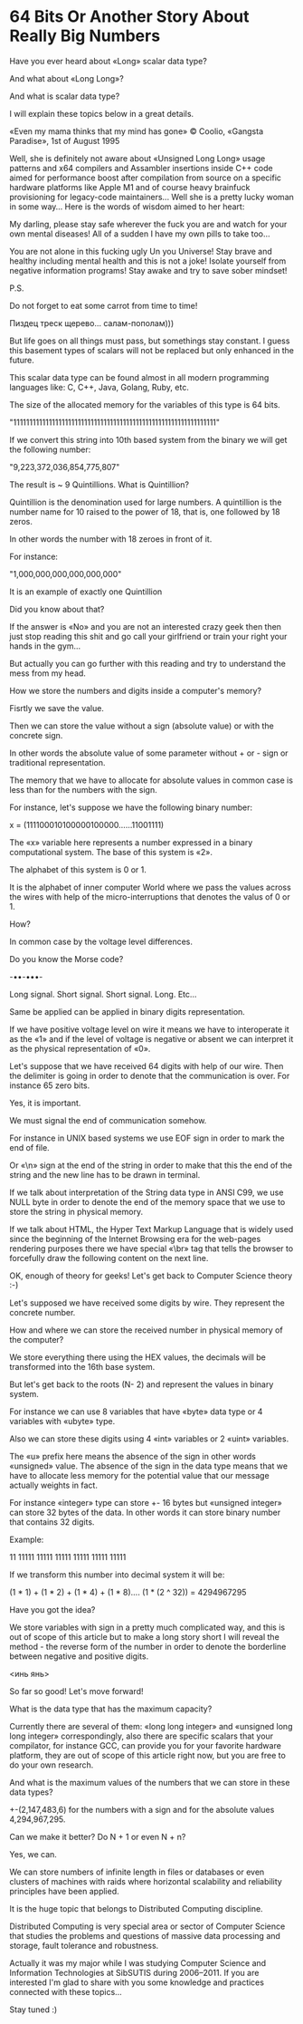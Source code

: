 # 64 Bits Or Another Story About Really Big Numbers

Have you ever heard about «Long» scalar data type?

And what about «Long Long»?

And what is scalar data type?

I will explain these topics below in a great details.

«Even my mama thinks that my mind has gone» © Coolio, «Gangsta Paradise», 1st of August 1995

Well, she is definitely not aware about «Unsigned Long Long» usage patterns and x64 compilers and Assambler insertions inside C++ code aimed for performance boost after compilation from source on a specific hardware platforms like Apple M1 and of course heavy brainfuck provisioning for legacy-code maintainers... Well she is a pretty lucky woman in some way… Here is the words of wisdom aimed to her heart:

My darling, please stay safe wherever the fuck you are and watch for your own mental diseases! All of a sudden I have my own pills to take too…

You are not alone in this fucking ugly Un you Universe! Stay brave and healthy including mental health and this is not a joke! Isolate yourself from negative information programs! Stay awake and try to save sober mindset!

P.S.

Do not forget to eat some carrot from time to time!

Пиздец треск щерево… салам-пополам)))

But life goes on all things must pass, but somethings stay constant. I guess this basement types of scalars will not be replaced but only enhanced in the future.

This scalar data type can be found almost in all modern programming languages like: C, C++, Java, Golang, Ruby, etc.

The size of the allocated memory for the variables of this type is 64 bits.

"111111111111111111111111111111111111111111111111111111111111111"

If we convert this string into 10th based system from the binary we will get the following number:

"9,223,372,036,854,775,807"

The result is ~ 9 Quintillions. What is Quintillion?

Quintillion is the denomination used for large numbers. A quintillion is the number name for 10 raised to the power of 18, that is, one followed by 18 zeros.

In other words the number with 18 zeroes in front of it.

For instance:

"1,000,000,000,000,000,000"

It is an example of exactly one Quintillion

Did you know about that?

If the answer is «No» and you are not an interested crazy geek then then just stop reading this shit and go call your girlfriend or train your right your hands in the gym…

But actually you can go further with this reading and try to understand the mess from my head.

How we store the numbers and digits inside a computer's memory?

Fisrtly we save the value.

Then we can store the value without a sign (absolute value) or with the concrete sign.

In other words the absolute value of some parameter without + or - sign or traditional representation.

The memory that we have to allocate for absolute values in common case is less than
for the numbers with the sign.

For instance, let's suppose we have the following binary number:

x = (111100010100000100000……11001111)

The «x» variable here represents a number expressed in a binary computational system. The base of this system is «2».

The alphabet of this system is 0 or 1.

It is the alphabet of inner computer World where we pass the values across the wires with help of the micro-interruptions that denotes the valus of 0 or 1.

How?

In common case by the voltage level differences.

Do you know the Morse code?

-••-•••-

Long signal. Short signal. Short signal. Long. Etc…

Same be applied can be applied in binary digits representation.

If we have positive voltage level on wire it means we have to interoperate it as the «1» and if the level of voltage is negative or absent we can interpret it as the physical representation of «0».

Let's suppose that we have received 64 digits with help of our wire. Then the delimiter is going in order to denote that the communication is over. For instance 65 zero bits.

Yes, it is important.

We must signal the end of communication somehow.

For instance in UNIX based systems we use EOF sign in order to mark the end of file.

Or «\n» sign at the end of the string in order to make that this the end of the string and the new line has to be drawn in terminal.

If we talk about interpretation of the String data type in ANSI C99, we use NULL byte in order to denote the end of the memory space that we use to store the string in physical memory.

If we talk about HTML, the Hyper Text Markup Language that is widely used since the beginning of the Internet Browsing era for the web-pages rendering purposes there we have special «\br» tag that tells the browser to forcefully draw the following content on the next line.

OK, enough of theory for geeks! Let's get back to Computer Science theory :-)

Let's supposed we have received some digits by wire. They represent the concrete number.

How and where we can store the received number in physical memory of the computer?

We store everything there using the HEX values, the decimals will be transformed into the 16th base system.

But let's get back to the roots (N- 2) and represent the values in binary system.

For instance we can use 8 variables that have «byte» data type or 4 variables with «ubyte» type.

Also we can store these digits using 4 «int» variables or 2 «uint» variables.

The «u» prefix here means the absence of the sign in other words «unsigned» value.
The absence of the sign in the data type means that we have to allocate less memory for the potential value that our message actually weights in fact.

For instance «integer» type can store +- 16 bytes but «unsigned integer» can store 32 bytes of the data. In other words it can store binary number that contains 32 digits.

Example:

11 11111 11111 11111 11111 11111 11111

If we transform this number into decimal system it will be:

(1 * 1) + (1 * 2) + (1 * 4) + (1 * 8)…. (1 * (2 ^ 32)) = 4294967295

Have you got the idea?

We store variables with sign in a pretty much complicated way, and this is out of scope of this article but to make a long story short I will reveal the method -  the reverse form of the number in order to denote the borderline between negative and positive digits.

<инь янь>

So far so good! Let's move forward!

What is the data type that has the maximum capacity?

Currently there are several of them: «long long integer» and «unsigned long long integer» correspondingly, also there are specific scalars that your compilator, for instance GCC, can provide you for your favorite hardware platform, they are out of scope of this article right now, but you are free to do your own research.

And what is the maximum values of the numbers that we can store in these data types?

+-(2,147,483,6) for the numbers with a sign and for the absolute values 4,294,967,295.

Can we make it better? Do N + 1 or even N + n?

Yes, we can.

We can store numbers of infinite length in files or databases or even clusters of machines with raids where horizontal scalability and reliability principles have been applied.

It is the huge topic that belongs to Distributed Computing discipline.

Distributed Computing is very special area or sector of Computer Science that studies the problems and questions of massive data processing and storage, fault tolerance and robustness.

Actually it was my major while I was studying Computer Science and Information Technologies at SibSUTIS during 2006–2011.
If you are interested I'm glad to share with you some knowledge and practices connected with these topics…

Stay tuned :)